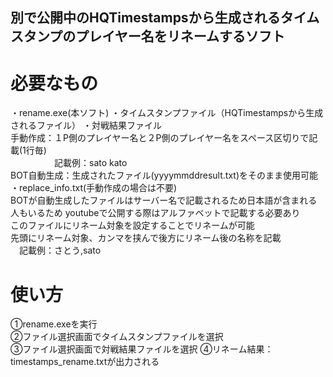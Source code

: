 ## 別で公開中のHQTimestampsから生成されるタイムスタンプのプレイヤー名をリネームするソフト  
# 必要なもの
 ・rename.exe(本ソフト)
 ・タイムスタンプファイル（HQTimestampsから生成されるファイル）
 ・対戦結果ファイル  
   手動作成：１P側のプレイヤー名と２P側のプレイヤー名をスペース区切りで記載(1行毎)  
   　　　　　記載例：sato kato  
   BOT自動生成：生成されたファイル(yyyymmddresult.txt)をそのまま使用可能
 ・replace_info.txt(手動作成の場合は不要)  
   BOTが自動生成したファイルはサーバー名で記載されるため日本語が含まれる人もいるため
   youtubeで公開する際はアルファベットで記載する必要あり  
   このファイルにリネーム対象を設定することでリネームが可能  
   先頭にリネーム対象、カンマを挟んで後方にリネーム後の名称を記載  
   　記載例：さとう,sato  
# 使い方  
  ①rename.exeを実行  
  ②ファイル選択画面でタイムスタンプファイルを選択  
  ③ファイル選択画面で対戦結果ファイルを選択
  ④リネーム結果：timestamps_rename.txtが出力される
